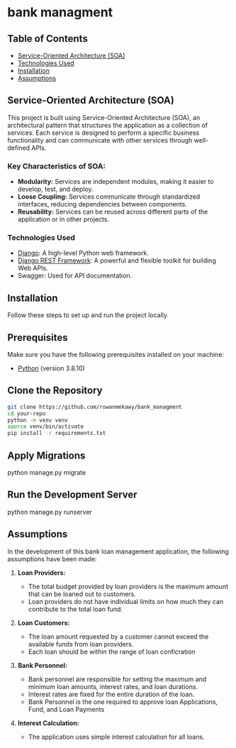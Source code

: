 # bank managment


## Table of Contents

- [Service-Oriented Architecture (SOA)](#service-oriented-architecture-soa)
- [Technologies Used](#technologies-used)
- [Installation](#installation)
- [Assumptions](#Assumptions)

## Service-Oriented Architecture (SOA)

This project is built using Service-Oriented Architecture (SOA), an architectural pattern that structures the application as a collection of services. Each service is designed to perform a specific business functionality and can communicate with other services through well-defined APIs.

### Key Characteristics of SOA:

- **Modularity:** Services are independent modules, making it easier to develop, test, and deploy.
- **Loose Coupling:** Services communicate through standardized interfaces, reducing dependencies between components.
- **Reusability:** Services can be reused across different parts of the application or in other projects.

### Technologies Used

- [Django](https://www.djangoproject.com/): A high-level Python web framework.
- [Django REST Framework](https://www.django-rest-framework.org/): A powerful and flexible toolkit for building Web APIs.
- Swagger: Used for API documentation.

## Installation
Follow these steps to set up and run the project locally.

## Prerequisites

Make sure you have the following prerequisites installed on your machine:

- [Python](https://www.python.org/) (version 3.8.10)


## Clone the Repository

```bash
git clone https://github.com/rowanmekawy/bank_managment
cd your-repo
python -m venv venv
source venv/bin/activate
pip install -r requirements.txt
```

## Apply Migrations
python manage.py migrate

## Run the Development Server
python manage.py runserver

## Assumptions

In the development of this bank loan management application, the following assumptions have been made:

1. **Loan Providers:**
   - The total budget provided by loan providers is the maximum amount that can be loaned out to customers.
   - Loan providers do not have individual limits on how much they can contribute to the total loan fund.

2. **Loan Customers:**
   - The loan amount requested by a customer cannot exceed the available funds from loan providers.
   - Each loan should be within the range of loan conficration

3. **Bank Personnel:**
   - Bank personnel are responsible for setting the maximum and minimum loan amounts, interest rates, and loan durations.
   - Interest rates are fixed for the entire duration of the loan.
   - Bank Personnel is the one required to approve loan Applications, Fund, and Loan Payments

4. **Interest Calculation:**
   - The application uses simple interest calculation for all loans.
